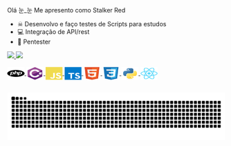  Olá 눈_눈 Me apresento como Stalker Red

- ☠ Desenvolvo e faço testes de Scripts para estudos
- 💻 Integração de API/rest
- 👾 Pentester 

 <div>
<a href="https://github.com/stalkerder">
<img height="170em" src="https://github-readme-stats.vercel.app/api?username=stalkerder&show_icons=true&theme=aura&include_all_commits=true&count_private=true"/>
<img height="170em" src="https://github-readme-stats.vercel.app/api/top-langs/?username=stalkerder&layout=compact&langs_count=16&theme=aura"/> 
</div>
  <div style="display: inline_block"><br>
  <img align="center" alt="Biel-PHP" height="30" width="40" src="https://raw.githubusercontent.com/devicons/devicon/master/icons/php/php-plain.svg">
  <img align="center" alt="Rafa-Csharp" height="30" width="40" src="https://raw.githubusercontent.com/devicons/devicon/master/icons/csharp/csharp-original.svg">
  <img align="center" alt="Biel-Js" height="30" width="40" src="https://raw.githubusercontent.com/devicons/devicon/master/icons/javascript/javascript-plain.svg">
  <img align="center" alt="Rafa-Ts" height="30" width="40" src="https://raw.githubusercontent.com/devicons/devicon/master/icons/typescript/typescript-plain.svg">
  <img align="center" alt="Biel-HTML" height="30" width="40" src="https://raw.githubusercontent.com/devicons/devicon/master/icons/html5/html5-original.svg">
  <img align="center" alt="Biel-CSS" height="30" width="40" src="https://raw.githubusercontent.com/devicons/devicon/master/icons/css3/css3-original.svg">
  <img align="center" alt="Biel-Python" height="30" width="40" src="https://raw.githubusercontent.com/devicons/devicon/master/icons/python/python-original.svg">
  <img align="center" alt="Rafa-React" height="30" width="40" src="https://raw.githubusercontent.com/devicons/devicon/master/icons/react/react-original.svg">
  
  
</div>

  
##
 
<div>
  
  ![Snake animation](https://github.com/Pleiterson/Pleiterson/blob/output/github-contribution-grid-snake.svg)
 
</div>

